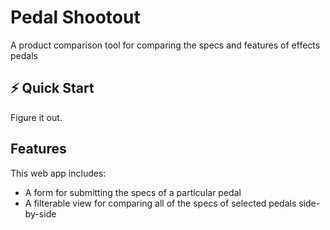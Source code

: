 # Pedal Shootout
A product comparison tool for comparing the specs and features of effects pedals

## ⚡️ Quick Start

Figure it out.

## Features

This web app includes:

- A form for submitting the specs of a particular pedal
- A filterable view for comparing all of the specs of selected pedals side-by-side



